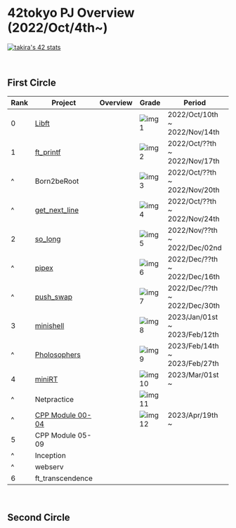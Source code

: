 # 42tokyo PJ Overview (2022/Oct/4th~)

[![takira's 42 stats](https://badge42.vercel.app/api/v2/clgurmlr9011708l73kveeyd5/stats?cursusId=21&coalitionId=307)](https://github.com/JaeSeoKim/badge42)

<br>

## First Circle
| Rank | Project                | Overview                      | Grade        | Period                        | Note                     | 
| ---- | ---------------------- | ----------------------------- | ------------ | ----------------------------- | ------------------------ | 
| 0    | [Libft][1]             |                               | ![img1][21]  | 2022/Oct/10th ~ 2022/Nov/14th | [42_libs][2](update ver) | 
| 1    | [ft_printf][3]         |                               | ![img2][22]  | 2022/Oct/??th ~ 2022/Nov/17th |                          | 
| ^    | Born2beRoot            |                               | ![img3][23]  | 2022/Oct/??th ~ 2022/Nov/20th |                          | 
| ^    | [get_next_line][4]     |                               | ![img4][24]  | 2022/Oct/??th ~ 2022/Nov/24th |                          | 
| 2    | [so_long][5]           |                               | ![img5][25]  | 2022/Nov/??th ~ 2022/Dec/02nd |                          | 
| ^    | [pipex][6]             |                               | ![img6][26]  | 2022/Dec/??th ~ 2022/Dec/16th |                          | 
| ^    | [push_swap][7]         |                               | ![img7][27]  | 2022/Dec/??th ~ 2022/Dec/30th |                          | 
| 3    | [minishell][8]         |                               | ![img8][28]  | 2023/Jan/01st ~ 2023/Feb/12th |                          | 
| ^    | [Pholosophers][9]      |                               | ![img9][29]  | 2023/Feb/14th ~ 2023/Feb/27th |                          | 
| 4    | [miniRT][10]           |                               | ![img10][30] | 2023/Mar/01st ~               |                          | 
| ^    | Netpractice            |                               | ![img11][31] |                               |                          | 
| ^    | [CPP Module 00-04][11] |                               | ![img12][32] | 2023/Apr/19th ~               |                          | 
| 5    | CPP Module 05-09       |                               |              |                               |                          | 
| ^    | Inception              |                               |              |                               |                          | 
| ^    | webserv                |                               |              |                               |                          | 
| 6    | ft_transcendence       |                               |              |                               |                          | 


[1]:https://github.com/ak0327/42_libft
[2]:https://github.com/ak0327/42_libs
[3]:https://github.com/ak0327/42_ft_printf
[4]:https://github.com/ak0327/42_get_next_line
[5]:https://github.com/ak0327/42_so_long
[6]:https://github.com/ak0327/42_pipex
[7]:https://github.com/ak0327/42_push_swap
[8]:https://github.com/minishellakirawchen/minishell_rev1
[9]:https://github.com/ak0327/42_philosophers
[10]:https://github.com/ak0327/minirt_rev0
[11]:https://github.com/ak0327/42_CPP_Module_00-04

[21]:https://badge42.vercel.app/api/v2/clgurmlr9011708l73kveeyd5/project/2878442
[22]:https://badge42.vercel.app/api/v2/clgurmlr9011708l73kveeyd5/project/2878442
[23]:https://badge42.vercel.app/api/v2/clgurmlr9011708l73kveeyd5/project/2879390
[24]:https://badge42.vercel.app/api/v2/clgurmlr9011708l73kveeyd5/project/2879391
[25]:https://badge42.vercel.app/api/v2/clgurmlr9011708l73kveeyd5/project/2893410
[26]:https://badge42.vercel.app/api/v2/clgurmlr9011708l73kveeyd5/project/2903707
[27]:https://badge42.vercel.app/api/v2/clgurmlr9011708l73kveeyd5/project/2921924
[28]:https://badge42.vercel.app/api/v2/clgurmlr9011708l73kveeyd5/project/2924792
[29]:https://badge42.vercel.app/api/v2/clgurmlr9011708l73kveeyd5/project/2924563
[30]:https://badge42.vercel.app/api/v2/clgurmlr9011708l73kveeyd5/project/3023035
[31]:https://badge42.vercel.app/api/v2/clgurmlr9011708l73kveeyd5/project/3023036
[32]:https://badge42.vercel.app/api/v2/clgurmlr9011708l73kveeyd5/project/3023037

<br>

## Second Circle
